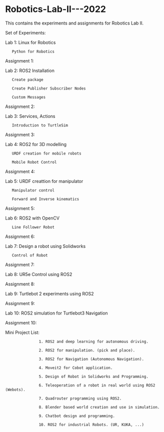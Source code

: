 # Robotics-Lab-II---2022
This contains the experiments and assignments for Robotics Lab II. 


Set of Experiments: 

Lab 1: Linux for Robotics

       Python for Robotics
       
Assignment 1: 
       
Lab 2: ROS2 Installation

       Create package
       
       Create Publisher Subscriber Nodes
       
       Custom Messages
       
Assignment 2: 
       
Lab 3: Services, Actions

       Introduction to TurtleSim  
       
Assignment 3: 
       
Lab 4: ROS2 for 3D modelling

       URDF creation for mobile robots
       
       Mobile Robot Control
       
Assignment 4:        
 
       
Lab 5: URDF creattion for manipulator

       Manipulator control
       
       Forward and Inverse kinematics
       
Assignment 5: 
       
Lab 6: ROS2 with OpenCV

       Line Follower Robot
       
Assignment 6: 
       
Lab 7: Design a robot using Solidworks

       Control of Robot
       
Assignment 7: 
       
Lab 8: UR5e Control using ROS2

Assignment 8: 

Lab 9: Turtlebot 2 experiments using ROS2

Assignment 9: 

Lab 10: ROS2 simulation for Turtlebot3 Navigation 

Assignment 10: 


Mini Project List: 

                   1. ROS2 and deep learning for autonomous driving.

                   2. ROS2 for manipulation. (pick and place).
                   
                   3. ROS2 for Navigation (Autonomous Navigation).
                   
                   4. Moveit2 for Cobot application.
                   
                   5. Design of Robot in Solidworks and Programming.
                   
                   6. Teleoperation of a robot in real world using ROS2 (Webots).
                   
                   7. Quadrouter programming using ROS2.
                   
                   8. Blender based world creation and use in simulation.
                   
                   9. Chatbot design and programming.
                   
                   10. ROS2 for industrial Robots. (UR, KUKA, ...)
                   
                   
                   
                   
       
     


